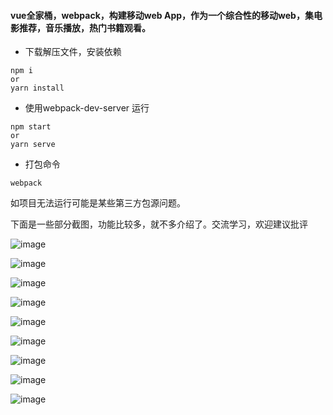 #### vue全家桶，webpack，构建移动web App，作为一个综合性的移动web，集电影推荐，音乐播放，热门书籍观看。

+ 下载解压文件，安装依赖

```
npm i 
or
yarn install

```

+ 使用webpack-dev-server 运行

```
npm start
or
yarn serve

```

+ 打包命令

```
webpack
```

如项目无法运行可能是某些第三方包源问题。

下面是一些部分截图，功能比较多，就不多介绍了。交流学习，欢迎建议批评

![image](https://github.com/LOVINGFINE/finest_app/tree/master/public/finest/1.png)

![image](https://github.com/LOVINGFINE/finest_app/tree/master/public/finest/2.png)

![image](https://github.com/LOVINGFINE/finest_app/tree/master/public/finest/3.png)

![image](https://github.com/LOVINGFINE/finest_app/tree/master/public/finest/4.png)

![image](https://github.com/LOVINGFINE/finest_app/tree/master/public/finest/5.png)

![image](https://github.com/LOVINGFINE/finest_app/tree/master/public/finest/6.png)

![image](https://github.com/LOVINGFINE/finest_app/tree/master/public/finest/7.png)

![image](https://github.com/LOVINGFINE/finest_app/tree/master/public/finest/8.png)

![image](https://github.com/LOVINGFINE/finest_app/tree/master/public/finest/9.png)

